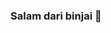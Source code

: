 ### Salam dari binjai 👋

<!--
**euroski/euroski** is a ✨ _special_ ✨ repository because its `README.md` (this file) appears on your GitHub profile.

Here are some ideas to get you started:

- 🔭 I’m currently working on **apabila**
- 🌱 I’m currently learning **apabila**
- 👯 I’m looking to collaborate on **apabila**    
- 🤔 I’m looking for help with **apabila**
- 💬 Ask me about **apabila**
- 📫 How to reach me: **apabila**
- 😄 Pronouns: **apabila**
- ⚡ Fun fact: **apabila**

![Apabila](/download.jpg)

#*StopNgelem*
-->
